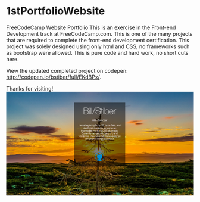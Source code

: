 # 1stPortfolioWebsite
FreeCodeCamp Website Portfolio 
This is an exercise in the Front-end Development track at FreeCodeCamp.com. This is one of the many projects that are required to complete the front-end development certification.  This project was solely designed using only html and CSS, no frameworks such as bootstrap were allowed.  This is pure code and hard work, no short cuts here.

View the updated completed project on codepen: http://codepen.io/bstiber/full/EKdBPx/.

Thanks for visiting!
![alt text](SpashPage.png "Backgorund image")

